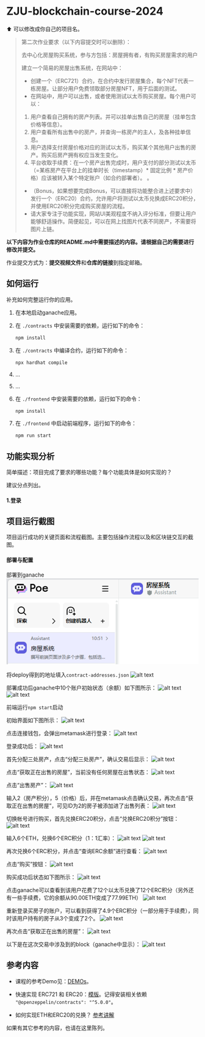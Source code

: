 # ZJU-blockchain-course-2024

⬆ 可以️修改成你自己的项目名。

> 第二次作业要求（以下内容提交时可以删除）：
> 
> 去中心化房屋购买系统，参与方包括：房屋拥有者，有购买房屋需求的用户
>
> 建立一个简易的房屋出售系统，在网站中：
> - 创建一个（ERC721）合约，在合约中发行房屋集合，每个NFT代表一栋房屋。让部分用户免费领取部分房屋NFT，用于后面的测试。
> - 在网站中，用户可以出售，或者使用测试以太币购买房屋。每个用户可以： 
>  1. 用户查看自己拥有的房产列表。并可以挂单出售自己的房屋（挂单包含价格等信息）。
>  2. 用户查看所有出售中的房产，并查询一栋房产的主人，及各种挂单信息。
>  3. 用户选择支付房屋价格对应的测试以太币，购买某个其他用户出售的房产。购买后房产拥有权应当发生变化。
>  4. 平台收取手续费：在一个房产出售完成时，用户支付的部分测试以太币（=某栋房产在平台上的挂单时长（timestamp）* 固定比例 * 房产价格）应该被转入某个特定账户（如合约部署者）。
      。
> - （Bonus，如果想要完成Bonus，可以直接将功能整合进上述要求中）发行一个（ERC20）合约，允许用户将测试以太币兑换成ERC20积分，并使用ERC20积分完成购买房屋的流程。
> - 请大家专注于功能实现，网站UI美观程度不纳入评分标准，但要让用户能够舒适操作。简便起见，可以在网上找图片代表不同房产，不需要将图片上链。

**以下内容为作业仓库的README.md中需要描述的内容。请根据自己的需要进行修改并提交。**

作业提交方式为：**提交视频文件**和**仓库的链接**到指定邮箱。

## 如何运行

补充如何完整运行你的应用。

1. 在本地启动ganache应用。

2. 在 `./contracts` 中安装需要的依赖，运行如下的命令：
    ```bash
    npm install
    ```
3. 在 `./contracts` 中编译合约，运行如下的命令：
    ```bash
    npx hardhat compile
    ```
4. ...
5. ...
6. 在 `./frontend` 中安装需要的依赖，运行如下的命令：
    ```bash
    npm install
    ```
7. 在 `./frontend` 中启动前端程序，运行如下的命令：
    ```bash
    npm run start
    ```

## 功能实现分析

简单描述：项目完成了要求的哪些功能？每个功能具体是如何实现的？

建议分点列出。


#### 1.登录


## 项目运行截图

项目运行成功的关键页面和流程截图。主要包括操作流程以及和区块链交互的截图。

#### 部署与配置
部署到ganache
![alt text](image.png)

将deploy得到的地址填入`contract-addresses.json`
![alt text](image-1.png)

部署成功后ganache中10个账户初始状态（余额）如下图所示：
![alt text](image-2.png)
![alt text](image-3.png)

前端运行`npm start`启动

初始界面如下图所示：
![alt text](image-5.png)

点击连接钱包，会弹出metamask进行登录：
![alt text](1728904677625.png)

登录成功后：
![alt text](image-6.png)

首先分配三处房产，点击“分配三处房产”，确认交易后显示：
![alt text](image-7.png)

点击“获取正在出售的房屋”，当前没有任何房屋在出售状态：
![alt text](image-8.png)

点击“出售房产”：
![alt text](image-9.png)

输入2（房产积分），5（价格）后，并在metamask点击确认交易，再次点击“获取正在出售的房屋”，可见ID为2的房子被添加进了出售列表：
![alt text](image-10.png)


切换帐号进行购买，首先兑换ERC20积分，点击“兑换ERC20积分”按钮：
![alt text](image-11.png)

输入6个ETH，兑换6个ERC积分（1：1汇率）：
![alt text](image-12.png)
![alt text](image-13.png)

再次兑换6个ERC积分，并点击“查询ERC余额”进行查看：
![alt text](image-15.png)

点击“购买”按钮：
![alt text](image-16.png)

购买成功后状态如下图所示：
![alt text](image-17.png)

点击ganache可以查看到该用户花费了12个以太币兑换了12个ERC积分（另外还有一些手续费，它的余额从90.00ETH变成了77.99ETH）
![alt text](image-18.png)

重新登录买房子的账户，可以看到获得了4.9个ERC积分（一部分用于手续费），同时该用户持有的房子从3个变成了2个。
![alt text](image-19.png)

再次点击“获取正在出售的房屋”：
![alt text](image-20.png)

以下是在这次交易中涉及到的block（ganache中显示）：
![alt text](image-21.png)

## 参考内容

- 课程的参考Demo见：[DEMOs](https://github.com/LBruyne/blockchain-course-demos)。

- 快速实现 ERC721 和 ERC20：[模版](https://wizard.openzeppelin.com/#erc20)。记得安装相关依赖 ``"@openzeppelin/contracts": "^5.0.0"``。

- 如何实现ETH和ERC20的兑换？ [参考讲解](https://www.wtf.academy/en/docs/solidity-103/DEX/)

如果有其它参考的内容，也请在这里陈列。
